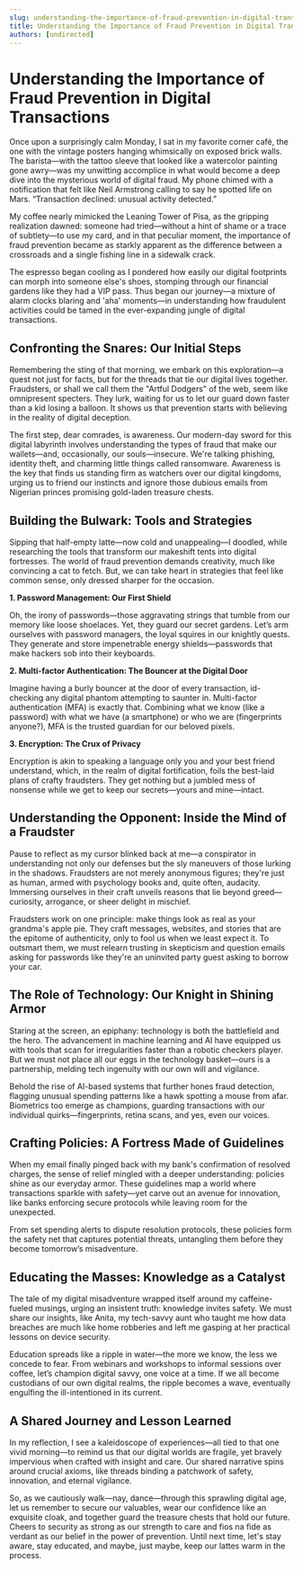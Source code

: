 ```yaml
---
slug: understanding-the-importance-of-fraud-prevention-in-digital-transactions
title: Understanding the Importance of Fraud Prevention in Digital Transactions
authors: [undirected]
---
```



# Understanding the Importance of Fraud Prevention in Digital Transactions

Once upon a surprisingly calm Monday, I sat in my favorite corner café, the one with the vintage posters hanging whimsically on exposed brick walls. The barista—with the tattoo sleeve that looked like a watercolor painting gone awry—was my unwitting accomplice in what would become a deep dive into the mysterious world of digital fraud. My phone chimed with a notification that felt like Neil Armstrong calling to say he spotted life on Mars. “Transaction declined: unusual activity detected.”

My coffee nearly mimicked the Leaning Tower of Pisa, as the gripping realization dawned: someone had tried—without a hint of shame or a trace of subtlety—to use my card, and in that peculiar moment, the importance of fraud prevention became as starkly apparent as the difference between a crossroads and a single fishing line in a sidewalk crack.

The espresso began cooling as I pondered how easily our digital footprints can morph into someone else's shoes, stomping through our financial gardens like they had a VIP pass. Thus began our journey—a mixture of alarm clocks blaring and 'aha' moments—in understanding how fraudulent activities could be tamed in the ever-expanding jungle of digital transactions.

## Confronting the Snares: Our Initial Steps

Remembering the sting of that morning, we embark on this exploration—a quest not just for facts, but for the threads that tie our digital lives together. Fraudsters, or shall we call them the "Artful Dodgers" of the web, seem like omnipresent specters. They lurk, waiting for us to let our guard down faster than a kid losing a balloon. It shows us that prevention starts with believing in the reality of digital deception.

The first step, dear comrades, is awareness. Our modern-day sword for this digital labyrinth involves understanding the types of fraud that make our wallets—and, occasionally, our souls—insecure. We're talking phishing, identity theft, and charming little things called ransomware. Awareness is the key that finds us standing firm as watchers over our digital kingdoms, urging us to friend our instincts and ignore those dubious emails from Nigerian princes promising gold-laden treasure chests.

## Building the Bulwark: Tools and Strategies

Sipping that half-empty latte—now cold and unappealing—I doodled, while researching the tools that transform our makeshift tents into digital fortresses. The world of fraud prevention demands creativity, much like convincing a cat to fetch. But, we can take heart in strategies that feel like common sense, only dressed sharper for the occasion.

**1. Password Management: Our First Shield**

Oh, the irony of passwords—those aggravating strings that tumble from our memory like loose shoelaces. Yet, they guard our secret gardens. Let’s arm ourselves with password managers, the loyal squires in our knightly quests. They generate and store impenetrable energy shields—passwords that make hackers sob into their keyboards.

**2. Multi-factor Authentication: The Bouncer at the Digital Door**

Imagine having a burly bouncer at the door of every transaction, id-checking any digital phantom attempting to saunter in. Multi-factor authentication (MFA) is exactly that. Combining what we know (like a password) with what we have (a smartphone) or who we are (fingerprints anyone?), MFA is the trusted guardian for our beloved pixels.

**3. Encryption: The Crux of Privacy**

Encryption is akin to speaking a language only you and your best friend understand, which, in the realm of digital fortification, foils the best-laid plans of crafty fraudsters. They get nothing but a jumbled mess of nonsense while we get to keep our secrets—yours and mine—intact.

## Understanding the Opponent: Inside the Mind of a Fraudster

Pause to reflect as my cursor blinked back at me—a conspirator in understanding not only our defenses but the sly maneuvers of those lurking in the shadows. Fraudsters are not merely anonymous figures; they're just as human, armed with psychology books and, quite often, audacity. Immersing ourselves in their craft unveils reasons that lie beyond greed—curiosity, arrogance, or sheer delight in mischief.

Fraudsters work on one principle: make things look as real as your grandma's apple pie. They craft messages, websites, and stories that are the epitome of authenticity, only to fool us when we least expect it. To outsmart them, we must relearn trusting in skepticism and question emails asking for passwords like they're an uninvited party guest asking to borrow your car. 

## The Role of Technology: Our Knight in Shining Armor

Staring at the screen, an epiphany: technology is both the battlefield and the hero. The advancement in machine learning and AI have equipped us with tools that scan for irregularities faster than a robotic checkers player. But we must not place all our eggs in the technology basket—ours is a partnership, melding tech ingenuity with our own will and vigilance.

Behold the rise of AI-based systems that further hones fraud detection, flagging unusual spending patterns like a hawk spotting a mouse from afar. Biometrics too emerge as champions, guarding transactions with our individual quirks—fingerprints, retina scans, and yes, even our voices.

## Crafting Policies: A Fortress Made of Guidelines

When my email finally pinged back with my bank's confirmation of resolved charges, the sense of relief mingled with a deeper understanding: policies shine as our everyday armor. These guidelines map a world where transactions sparkle with safety—yet carve out an avenue for innovation, like banks enforcing secure protocols while leaving room for the unexpected.

From set spending alerts to dispute resolution protocols, these policies form the safety net that captures potential threats, untangling them before they become tomorrow’s misadventure.

## Educating the Masses: Knowledge as a Catalyst

The tale of my digital misadventure wrapped itself around my caffeine-fueled musings, urging an insistent truth: knowledge invites safety. We must share our insights, like Anita, my tech-savvy aunt who taught me how data breaches are much like home robberies and left me gasping at her practical lessons on device security.

Education spreads like a ripple in water—the more we know, the less we concede to fear. From webinars and workshops to informal sessions over coffee, let’s champion digital savvy, one voice at a time. If we all become custodians of our own digital realms, the ripple becomes a wave, eventually engulfing the ill-intentioned in its current.

## A Shared Journey and Lesson Learned

In my reflection, I see a kaleidoscope of experiences—all tied to that one vivid morning—to remind us that our digital worlds are fragile, yet bravely impervious when crafted with insight and care. Our shared narrative spins around crucial axioms, like threads binding a patchwork of safety, innovation, and eternal vigilance.

So, as we cautiously walk—nay, dance—through this sprawling digital age, let us remember to secure our valuables, wear our confidence like an exquisite cloak, and together guard the treasure chests that hold our future. Cheers to security as strong as our strength to care and fios na fide as verdant as our belief in the power of prevention. Until next time, let's stay aware, stay educated, and maybe, just maybe, keep our lattes warm in the process.